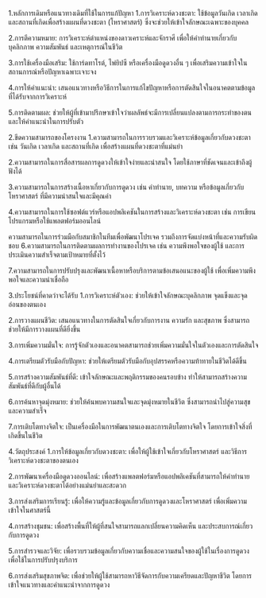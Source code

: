 1.หลักการเดิมหรือแนวทางเดิมที่ใช้ในการแก้ปัญหา
1.การวิเคราะห์ดวงชะตา: ใช้ข้อมูลวันเกิด เวลาเกิด และสถานที่เกิดเพื่อสร้างแผนที่ดวงชะตา (โหราศาสตร์) ซึ่งจะช่วยให้เข้าใจลักษณะเฉพาะของบุคคล

2.การตีความหมาย: การวิเคราะห์ตำแหน่งของดาวเคราะห์และจักราศี เพื่อให้คำทำนายเกี่ยวกับบุคลิกภาพ ความสัมพันธ์ และเหตุการณ์ในชีวิต

3.การใช้เครื่องมือเสริม: ใช้การ์ดทาโรต์, ไพ่ยิปซี หรือเครื่องมือดูดวงอื่น ๆ เพื่อเสริมความเข้าใจในสถานการณ์หรือปัญหาเฉพาะเจาะจง

4.การให้คำแนะนำ: เสนอแนวทางหรือวิธีการในการแก้ไขปัญหาหรือการตัดสินใจในอนาคตตามข้อมูลที่ได้รับจากการวิเคราะห์

5.การติดตามผล: ช่วยให้ผู้ที่เข้ามาปรึกษาเข้าใจว่าผลลัพธ์จะมีการเปลี่ยนแปลงตามการกระทำของตนและให้คำแนะนำในการปรับตัว

2.ขีดความสามารถของโครงงาน
1.ความสามารถในการรวบรวมและวิเคราะห์ข้อมูลเกี่ยวกับดวงชะตา เช่น วันเกิด เวลาเกิด และสถานที่เกิด เพื่อสร้างแผนที่ดวงชะตาที่แม่นยำ

2.ความสามารถในการสื่อสารผลการดูดวงให้เข้าใจง่ายและน่าสนใจ โดยใช้ภาษาที่ชัดเจนและเข้าถึงผู้ฟังได้

3.ความสามารถในการสร้างเนื้อหาเกี่ยวกับการดูดวง เช่น คำทำนาย, บทความ หรือข้อมูลเกี่ยวกับโหราศาสตร์ ที่มีความน่าสนใจและมีคุณค่า

4.ความสามารถในการใช้ซอฟต์แวร์หรือแอปพลิเคชันในการสร้างและวิเคราะห์ดวงชะตา เช่น การเขียนโปรแกรมหรือใช้แพลตฟอร์มออนไลน์

ความสามารถในการร่วมมือกับสมาชิกในทีมเพื่อพัฒนาโปรเจค รวมถึงการจัดแบ่งหน้าที่และความรับผิดชอบ
6.ความสามารถในการติดตามผลการทำงานของโปรเจค เช่น ความพึงพอใจของผู้ใช้ และการประเมินความสำเร็จตามเป้าหมายที่ตั้งไว้

7.ความสามารถในการปรับปรุงและพัฒนาเนื้อหาหรือบริการตามข้อเสนอแนะของผู้ใช้ เพื่อเพิ่มความพึงพอใจและความน่าเชื่อถือ

3.ประโยชน์ที่คาดว่าจะได้รับ
1.การวิเคราะห์ตัวเอง: ช่วยให้เข้าใจลักษณะบุคลิกภาพ จุดแข็งและจุดอ่อนของตนเอง

2.การวางแผนชีวิต: เสนอแนวทางในการตัดสินใจเกี่ยวกับการงาน ความรัก และสุขภาพ ซึ่งสามารถช่วยให้มีการวางแผนที่ดียิ่งขึ้น

3.การเพิ่มความมั่นใจ: การรู้จักตัวเองและอนาคตสามารถช่วยเพิ่มความมั่นใจในตัวเองและการตัดสินใจ

4.การเตรียมตัวรับมือกับปัญหา: ช่วยให้เตรียมตัวรับมือกับอุปสรรคหรือความท้าทายในชีวิตได้ดีขึ้น

5.การสร้างความสัมพันธ์ที่ดี: เข้าใจลักษณะและพฤติกรรมของคนรอบข้าง ทำให้สามารถสร้างความสัมพันธ์ที่ดีกับผู้อื่นได้

6.การค้นหาจุดมุ่งหมาย: ช่วยให้ค้นพบความสนใจและจุดมุ่งหมายในชีวิต ซึ่งสามารถนำไปสู่ความสุขและความสำเร็จ

7.การเติบโตทางจิตใจ: เป็นเครื่องมือในการพัฒนาตนเองและการเติบโตทางจิตใจ โดยการเข้าใจสิ่งที่เกิดขึ้นในชีวิต

4.วัตถุประสงค์
1.การให้ข้อมูลเกี่ยวกับดวงชะตา: เพื่อให้ผู้ใช้เข้าใจเกี่ยวกับโหราศาสตร์ และวิธีการวิเคราะห์ดวงชะตาของตนเอง

2.การพัฒนาเครื่องมือดูดวงออนไลน์: เพื่อสร้างแพลตฟอร์มหรือแอปพลิเคชันที่สามารถให้คำทำนายและวิเคราะห์ดวงชะตาได้อย่างแม่นยำและสะดวก

3.การส่งเสริมการเรียนรู้: เพื่อให้ความรู้และข้อมูลเกี่ยวกับการดูดวงและโหราศาสตร์ เพื่อเพิ่มความเข้าใจในศาสตร์นี้

4.การสร้างชุมชน: เพื่อสร้างพื้นที่ให้ผู้ที่สนใจสามารถแลกเปลี่ยนความคิดเห็น และประสบการณ์เกี่ยวกับการดูดวง

5.การสำรวจและวิจัย: เพื่อรวบรวมข้อมูลเกี่ยวกับความเชื่อและความสนใจของผู้ใช้ในเรื่องการดูดวง เพื่อใช้ในการปรับปรุงบริการ

6.การส่งเสริมสุขภาพจิต: เพื่อช่วยให้ผู้ใช้สามารถหาวิธีจัดการกับความเครียดและปัญหาชีวิต โดยการเข้าใจแนวทางและคำแนะนำจากการดูดวง
